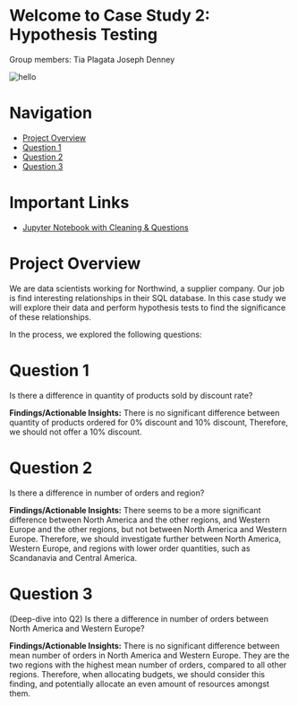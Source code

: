 # Welcome to Case Study 2: Hypothesis Testing
Group members:
Tia Plagata
Joseph Denney

![hello](https://tenor.com/view/are-you-testing-me-satan-father-priest-gif-17392429)

# Navigation

* [Project Overview](#Project-Overview)
* [Question 1](#Question-1)
* [Question 2](#Question-2)
* [Question 3](#Question-3)


# Important Links

* [Jupyter Notebook with Cleaning & Questions]()

# Project Overview

We are data scientists working for Northwind, a supplier company. Our job is find interesting relationships in their SQL database. In this case study we will explore their data and perform hypothesis tests to find the significance of these relationships.

In the process, we explored the following questions: 

# Question 1
Is there a difference in quantity of products sold by discount rate?

**Findings/Actionable Insights:**
There is no significant difference between quantity of products ordered for 0% discount and 10% discount, Therefore, we should not offer a 10% discount.

# Question 2
Is there a difference in number of orders and region?

**Findings/Actionable Insights:**
There seems to be a more significant difference between North America and the other regions, and Western Europe and the other regions, but not between North America and Western Europe. Therefore, we should investigate further between North America, Western Europe, and regions with lower order quantities, such as Scandanavia and Central America. 

# Question 3
(Deep-dive into Q2)
Is there a difference in number of orders between North America and Western Europe?

**Findings/Actionable Insights:**
There is no significant difference between mean number of orders in North America and Western Europe. They are the two regions with the highest mean number of orders, compared to all other regions. Therefore, when allocating budgets, we should consider this finding, and potentially allocate an even amount of resources amongst them. 
